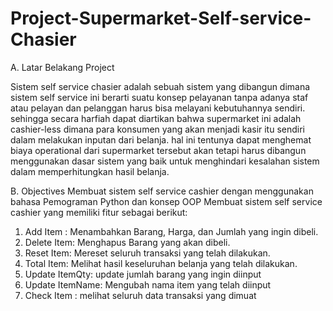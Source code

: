 # Project-Supermarket-Self-service-Chasier

A. Latar Belakang Project

Sistem self service chasier adalah sebuah sistem yang dibangun dimana sistem self service ini berarti suatu konsep pelayanan tanpa adanya staf atau pelayan dan pelanggan harus bisa melayani kebutuhannya sendiri. sehingga secara harfiah dapat diartikan bahwa supermarket ini adalah cashier-less dimana para konsumen yang akan menjadi kasir itu sendiri dalam melakukan inputan dari belanja. hal ini tentunya dapat menghemat biaya operational dari supermarket tersebut akan tetapi harus dibangun menggunakan dasar sistem yang baik untuk menghindari kesalahan sistem dalam memperhitungkan hasil belanja.

B. Objectives
Membuat sistem self service cashier dengan menggunakan bahasa Pemograman Python dan konsep OOP
Membuat sistem self service cashier yang memiliki fitur sebagai berikut:
1. Add Item : Menambahkan Barang, Harga, dan Jumlah yang ingin dibeli.
2. Delete Item: Menghapus Barang yang akan dibeli.
3. Reset Item: Mereset seluruh transaksi yang telah dilakukan.
4. Total Item: Melihat hasil keseluruhan belanja yang telah dilakukan.
5. Update ItemQty: update jumlah barang yang ingin diinput
6. Update ItemName: Mengubah nama item yang telah diinput
7. Check Item : melihat seluruh data transaksi yang dimuat
   
